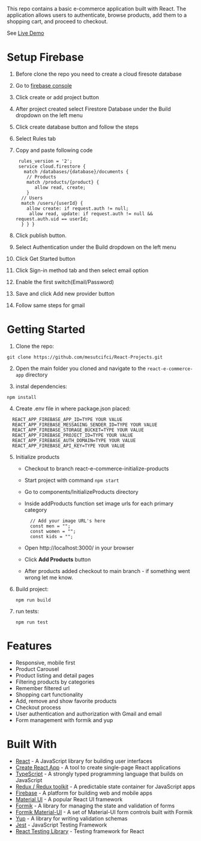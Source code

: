 This repo contains a basic e-commerce application built with React. The application allows users to authenticate, browse products, add them to a shopping cart, and proceed to checkout.

See [Live Demo](https://react-firebase-e-commerce.vercel.app/)

# Setup Firebase

1. Before clone the repo you need to create a cloud firesote database
2. Go to [firebase console](https://console.firebase.google.com/u/1/)
3. Click create or add project button
4. After project created select Firestore Database under the Build dropdown on the left menu
5. Click create database button and follow the steps
6. Select Rules tab
7. Copy and paste following code

   ```
    rules_version = '2';
    service cloud.firestore {
      match /databases/{database}/documents {
       // Products
       match /products/{product} {
   	      allow read, create;
       }
     // Users
     match /users/{userId} {
       allow create: if request.auth != null;
   	    allow read, update: if request.auth != null && request.auth.uid == userId;
     } } }
   ```

8. Click publish button.
9. Select Authentication under the Build dropdown on the left menu
10. Click Get Started button
11. Click Sign-in method tab and then select email option
12. Enable the first switch(Email/Password)
13. Save and click Add new provider button
14. Follow same steps for gmail

# Getting Started

1. Clone the repo:

`git clone https://github.com/mesutcifci/React-Projects.git`

2. Open the main folder you cloned and navigate to the `react-e-commerce-app` directory

3. instal dependencies:

`npm install`

4. Create .env file in where package.json placed:

```
  REACT_APP_FIREBASE_APP_ID=TYPE YOUR VALUE
  REACT_APP_FIREBASE_MESSAGING_SENDER_ID=TYPE YOUR VALUE
  REACT_APP_FIREBASE_STORAGE_BUCKET=TYPE YOUR VALUE
  REACT_APP_FIREBASE_PROJECT_ID=TYPE YOUR VALUE
  REACT_APP_FIREBASE_AUTH_DOMAIN=TYPE YOUR VALUE
  REACT_APP_FIREBASE_API_KEY=TYPE YOUR VALUE
```

5. Initialize products

   - Checkout to branch react-e-commerce-initialize-products

   - Start project with command `npm start`

   - Go to components/InitializeProducts directory

   - Inside addProducts function set image urls for each primary category

     ```
       // Add your image URL's here
       const men = "";
       const women = "";
       const kids = "";
     ```

   - Open http://localhost:3000/ in your browser
   - Click **Add Products** button
   - After products added checkout to main branch - if something went wrong let me know.

6. Build project:

   `npm run build`

7. run tests:


    `npm run test`

# Features

- Responsive, mobile first
- Product Carousel
- Product listing and detail pages
- Filtering products by categories
- Remember filtered url
- Shopping cart functionality
- Add, remove and show favorite products
- Checkout process
- User authentication and authorization with Gmail and email
- Form management with formik and yup

# Built With

- [React](https://reactjs.org/) - A JavaScript library for building user interfaces
- [Create React App](https://create-react-app.dev/) - A tool to create single-page React applications
- [TypeScript](https://www.typescriptlang.org/) - A strongly typed programming language that builds on JavaScript
- [Redux / Redux toolkit](https://redux-toolkit.js.org/) - A predictable state container for JavaScript apps
- [Firebase](https://firebase.google.com/) - A platform for building web and mobile apps
- [Material UI](https://mui.com/) - A popular React UI framework
- [Formik](https://formik.org/) - A library for managing the state and validation of forms
- [Formik Material-UI](https://stackworx.github.io/formik-mui/) - A set of Material-UI form controls built with Formik
- [Yup](https://github.com/jquense/yup) - A library for writing validation schemas
- [Jest](https://jestjs.io/) - JavaScript Testing Framework
- [React Testing Library](https://testing-library.com/docs/react-testing-library/intro/) - Testing framework for React
